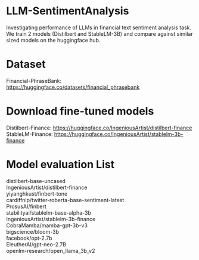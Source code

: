 # LLM-SentimentAnalysis
Investigating performance of LLMs in financial text sentiment analysis task. We train 2 models (Distilbert and StableLM-3B) and compare against similar sized models on the huggingface hub.

# Dataset
Financial-PhraseBank: https://huggingface.co/datasets/financial_phrasebank

# Download fine-tuned models
Distilbert-Finance: https://huggingface.co/IngeniousArtist/distilbert-finance
\
StableLM-Finance: https://huggingface.co/IngeniousArtist/stablelm-3b-finance

# Model evaluation List
distilbert-base-uncased
\
IngeniousArtist/distilbert-finance
\
yiyanghkust/finbert-tone
\
cardiffnlp/twitter-roberta-base-sentiment-latest
\
ProsusAI/finbert
\
stabilityai/stablelm-base-alpha-3b
\
IngeniousArtist/stablelm-3b-finance
\
CobraMamba/mamba-gpt-3b-v3
\
bigscience/bloom-3b
\
facebook/opt-2.7b
\
EleutherAI/gpt-neo-2.7B
\
openlm-research/open_llama_3b_v2
